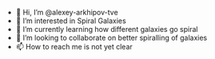 - 👋 Hi, I’m @alexey-arkhipov-tve
- 👀 I’m interested in Spiral Galaxies
- 🌱 I’m currently learning how different galaxies go spiral
- 💞️ I’m looking to collaborate on better spiralling of galaxies
- 📫 How to reach me is not yet clear

<!---
alexey-arkhipov-tve/alexey-arkhipov-tve is a ✨ special ✨ repository because its `README.md` (this file) appears on your GitHub profile.
You can click the Preview link to take a look at your changes.
--->
